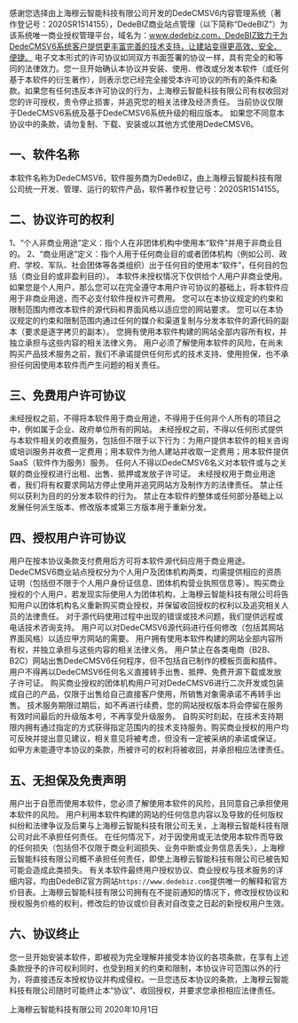 感谢您选择由上海穆云智能科技有限公司开发的DedeCMSV6内容管理系统（著作登记号：2020SR1514155），DedeBIZ商业站点管理（以下简称“DedeBIZ”）为该系统唯一商业授权管理平台，域名为：www.dedebiz.com，DedeBIZ致力于为DedeCMSV6系统客户提供更丰富完善的技术支持，让建站变得更高效、安全、便捷。
电子文本形式的许可协议如同双方书面签署的协议一样，具有完全的和等同的法律效力。您一旦开始确认本协议并安装、使用、修改或分发本软件（或任何基于本软件的衍生著作），则表示您已经完全接受本许可协议的所有的条件和条款。如果您有任何违反本许可协议的行为，上海穆云智能科技有限公司有权收回对您的许可授权，责令停止损害，并追究您的相关法律及经济责任。
当前协议仅限于DedeCMSV6系统及基于DedeCMSV6系统升级的相应版本。
如果您不同意本协议中的条款，请勿复制、下载、安装或以其他方式使用DedeCMSV6。

## 一、软件名称
本软件名称为DedeCMSV6，软件服务商为DedeBIZ，由上海穆云智能科技有限公司统一开发、管理、运行的软件产品，软件著作权登记号：2020SR1514155。

## 二、协议许可的权利
1、“个人非商业用途”定义：指个人在非团体机构中使用本“软件”并用于非商业目的。
2、“商业用途”定义：指个人用于任何商业目的或者团体机构（例如公司、政府、学校、军队、社会团体等各类组织）出于任何目的使用本“软件”，任何目的包括（商业目的或非盈利目的）。
本软件未授权情况下仅供给个人用户非商业使用。如果您是个人用户，那么您可以在完全遵守本用户许可协议的基础上，将本软件应用于非商业用途，而不必支付软件授权许可费用。
您可以在本协议规定的约束和限制范围内修改本软件的源代码和界面风格以适应您的网站要求。
您可以在本协议规定的约束和限制范围内通过任何的媒介和渠道复制与分发本软件的源代码的副本（要求是逐字拷贝的副本）。
您拥有使用本软件构建的网站全部内容所有权，并独立承担与这些内容的相关法律义务。
用户必须了解使用本软件的风险，在尚未购买产品技术服务之前，我们不承诺提供任何形式的技术支持、使用担保，也不承担任何因使用本软件而产生问题的相关责任。

## 三、免费用户许可协议
未经授权之前，不得将本软件用于商业用途，不得用于任何非个人所有的项目之中，例如属于企业、政府单位所有的网站。
未经授权之前，不得以任何形式提供与本软件相关的收费服务，包括但不限于以下行为：为用户提供本软件的相关咨询或培训服务并收费一定费用；用本软件为他人建站并收取一定费用；用本软件提供SaaS（软件作为服务）服务。
任何人不得以DedeCMSV6名义对本软件或与之关联的商业授权进行出租、出售、抵押或发放子许可证。
未经授权用于商业用途者，我们将有权要求网站方停止使用并追究网站方及制作方的法律责任。
禁止任何以获利为目的的分发本软件的行为。
禁止在本软件的整体或任何部分基础上以发展任何派生版本、修改版本或第三方版本用于重新分发。

## 四、授权用户许可协议
用户在按本协议条款支付费用后方可将本软件源代码应用于商业用途。
DedeCMSV6商业站点授权分为个人用户及团体机构两类，均需提供相应的资质证明（包括但不限于个人用户身份证信息、团体机构营业执照信息等）。购买商业授权的个人用户，若发现实际使用人为团体机构，上海穆云智能科技有限公司将告知用户以团体机构名义重新购买商业授权，并保留收回授权的权利以及追究相关人员的法律责任。
对于源代码使用过程中出现的错误或技术问题，我们提供远程或电话技术咨询支持。
用户可以对DedeCMSV6源代码进行任何修改（包括其网站界面风格）以适应甲方网站的需要。
用户拥有使用本软件构建的网站全部内容所有权，并独立承担与这些内容的相关法律义务。
用户禁止在各类电商（B2B、B2C）网站出售DedeCMSV6任何程序，但不包括自已制作的模板页面和插件。
用户不得再以DedeCMSV6任何名义直接转手出售、抵押、免费开源下载或发放子许可证。
购买商业授权的团体机构用户可对DedeCMSV6进行二次开发或包装成自己的产品，仅限于出售给自己直接客户使用，所销售对象需承诺不再转手出售。
技术服务期限过期后，如不再进行续费，您的网站授权版本将会停留在服务有效时间最后的升级版本号，不再享受升级服务。
自购买时刻起，在技术支持期限内拥有通过指定的方式获得指定范围内的技术支持服务。购买商业授权的用户均可反映并提出意见建议，相关意见将被考虑，但没有一定被采纳的承诺或保证。
如甲方未能遵守本协议的条款，所被许可的权利将被收回，并承担相应法律责任。

## 五、无担保及免责声明
用户出于自愿而使用本软件，您必须了解使用本软件的风险，且同意自己承担使用本软件的风险。
用户利用本软件构建的网站的任何信息内容以及导致的任何版权纠纷和法律争议及后果与上海穆云智能科技有限公司无关，上海穆云智能科技有限公司对此不承担任何责任。
在任何情况下，对于因使用或无法使用本软件而导致的任何损失（包括但不仅限于商业利润损失、业务中断或业务信息丢失），上海穆云智能科技有限公司概不承担任何责任，即使上海穆云智能科技有限公司已被告知可能会造成此类损失。
有关本软件最终用户授权协议、商业授权与技术服务的详细内容，均由DedeBIZ官方网站`https://www.dedebiz.com`提供唯一的解释和官方价目表。上海穆云智能科技有限公司拥有在不提前通知的情况下，修改授权协议和授权服务价格的权利，修改后的协议或价目表对自改变之日起的新授权用户生效。

## 六、协议终止
您一旦开始安装本软件，即被视为完全理解并接受本协议的各项条款，在享有上述条款授予的许可权利同时，也受到相关的约束和限制，本协议许可范围以外的行为，将直接违反本授权协议并构成侵权。一旦您违反本协议的条款，上海穆云智能科技有限公司随时可能终止本“协议”、收回授权，并要求您承担相应法律责任。

上海穆云智能科技有限公司
2020年10月1日